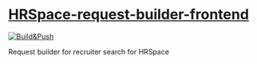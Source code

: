# [HRSpace-request-builder-frontend](https://hrspace-request-builder.github.io/hrspace-request-builder-frontend/)

[![Build&Push](https://github.com/hrspace-request-builder/hrspace-request-builder-frontend/actions/workflows/main.yml/badge.svg)](https://github.com/hrspace-request-builder/hrspace-request-builder-frontend/actions/workflows/main.yml)

Request builder for recruiter search for HRSpace